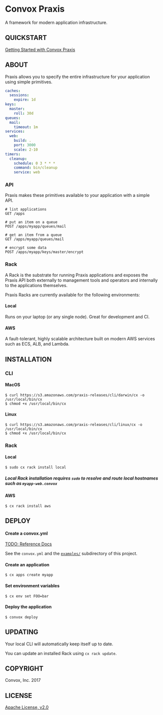 # Convox Praxis

A framework for modern application infrastructure.

## QUICKSTART

[Getting Started with Convox Praxis](https://github.com/convox/praxis/blob/master/docs/getting-started.md)

## ABOUT

Praxis allows you to specify the entire infrastructure for your application using simple primitives.

```yaml
caches:
  sessions:
    expire: 1d
keys:
  master:
    roll: 30d
queues:
  mail:
    timeout: 1m
services:
  web:
    build: .
    port: 3000
    scale: 2-10
timers:
  cleanup:
    schedule: 0 3 * * *
    command: bin/cleanup
    service: web
```

### API

Praxis makes these primitives available to your application with a simple API.

```
# list applications
GET /apps

# put an item on a queue
POST /apps/myapp/queues/mail

# get an item from a queue
GET /apps/myapp/queues/mail

# encrypt some data
POST /apps/myapp/keys/master/encrypt
```

### Rack

A Rack is the substrate for running Praxis applications and exposes the Praxis API both externally to
management tools and operators and internally to the applications themselves.

Praxis Racks are currently available for the following environments:

#### Local

Runs on your laptop (or any single node). Great for development and CI.

#### AWS

A fault-tolerant, highly scalable architecture built on modern AWS services such as ECS, ALB, and Lambda.

## INSTALLATION

### CLI

#### MacOS

    $ curl https://s3.amazonaws.com/praxis-releases/cli/darwin/cx -o /usr/local/bin/cx
    $ chmod +x /usr/local/bin/cx

#### Linux

    $ curl https://s3.amazonaws.com/praxis-releases/cli/linux/cx -o /usr/local/bin/cx
    $ chmod +x /usr/local/bin/cx

### Rack

#### Local

    $ sudo cx rack install local

##### Local Rack installation requires `sudo` to resolve and route local hostnames such as `myapp-web.convox`

#### AWS

    $ cx rack install aws

## DEPLOY

#### Create a convox.yml

[TODO: Reference Docs]()

See the `convox.yml` and the [`examples/`](https://github.com/convox/praxis/tree/master/examples) subdirectory of this project.

#### Create an application

    $ cx apps create myapp

#### Set environment variables

    $ cx env set FOO=bar

#### Deploy the application

    $ convox deploy

## UPDATING

Your local CLI will automatically keep itself up to date.

You can update an installed Rack using `cx rack update`.

## COPYRIGHT

Convox, Inc. 2017

## LICENSE

[Apache License, v2.0](https://www.apache.org/licenses/LICENSE-2.0)
